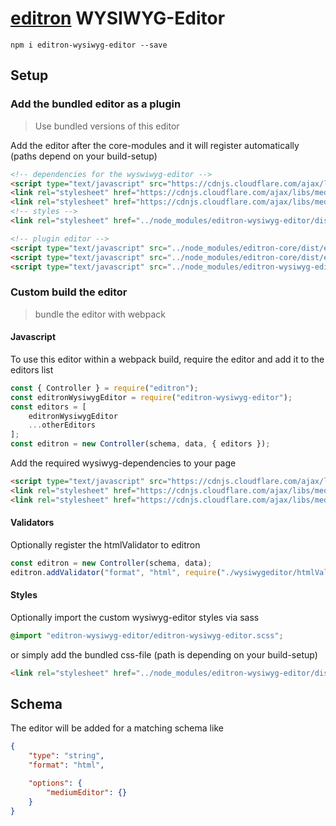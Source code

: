 # [editron](https://github.com/sueddeutsche/editron) WYSIWYG-Editor

`npm i editron-wysiwyg-editor --save`


## Setup

### Add the bundled editor as a plugin

> Use bundled versions of this editor


Add the editor after the core-modules and it will register automatically (paths depend on your build-setup)

```html
<!-- dependencies for the wyswiwyg-editor -->
<script type="text/javascript" src="https://cdnjs.cloudflare.com/ajax/libs/medium-editor/5.16.1/js/medium-editor.min.js"></script>
<link rel="stylesheet" href="https://cdnjs.cloudflare.com/ajax/libs/medium-editor/5.16.1/css/medium-editor.min.css">
<link rel="stylesheet" href="https://cdnjs.cloudflare.com/ajax/libs/medium-editor/5.16.1/css/themes/bootstrap.css">
<!-- styles -->
<link rel="stylesheet" href="../node_modules/editron-wysiwyg-editor/dist/editron-wysiwyg-editor.css">

<!-- plugin editor -->
<script type="text/javascript" src="../node_modules/editron-core/dist/editron-modules.js"></script>
<script type="text/javascript" src="../node_modules/editron-core/dist/editron-core.js"></script>
<script type="text/javascript" src="../node_modules/editron-wysiwyg-editor/dist/editron-wysiwyg-editor.js"></script>
```


### Custom build the editor

> bundle the editor with webpack


#### Javascript

To use this editor within a webpack build, require the editor and add it to the editors list

```js
const { Controller } = require("editron");
const editronWysiwygEditor = require("editron-wysiwyg-editor");
const editors = [
    editronWysiwygEditor
    ...otherEditors
];
const editron = new Controller(schema, data, { editors });
```

Add the required wysiwyg-dependencies to your page

```html
<script type="text/javascript" src="https://cdnjs.cloudflare.com/ajax/libs/medium-editor/5.16.1/js/medium-editor.min.js"></script>
<link rel="stylesheet" href="https://cdnjs.cloudflare.com/ajax/libs/medium-editor/5.16.1/css/medium-editor.min.css">
<link rel="stylesheet" href="https://cdnjs.cloudflare.com/ajax/libs/medium-editor/5.16.1/css/themes/bootstrap.css">
```


#### Validators

Optionally register the htmlValidator to editron

```js
const editron = new Controller(schema, data);
editron.addValidator("format", "html", require("./wysiwygeditor/htmlValidator").validate);
```


#### Styles

Optionally import the custom wysiwyg-editor styles via sass

```scss
@import "editron-wysiwyg-editor/editron-wysiwyg-editor.scss";
```

or simply add the bundled css-file (path is depending on your build-setup)

```html
<link rel="stylesheet" href="../node_modules/editron-wysiwyg-editor/dist/editron-wysiwyg-editor.css">
```


## Schema

The editor will be added for a matching schema like

```json
{
    "type": "string",
    "format": "html",

    "options": {
        "mediumEditor": {}
    }
}
```

